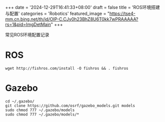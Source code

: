 +++
date = '2024-12-29T16:41:33+08:00'
draft = false
title = 'ROS环境搭建与配置'
categories = 'Robotics'
featured_image = "https://tse4-mm.cn.bing.net/th/id/OIP-C.CJy0h23BhZ8U6T0kk7wPRAAAAA?rs=1&pid=ImgDetMain"
+++

常见ROS环境配置记录

<!--more-->

# ROS

```
wget http://fishros.com/install -O fishros && . fishros
```

# Gazebo 

```
cd ~/.gazebo/
git clone https://github.com/osrf/gazebo_models.git models
sudo chmod 777 ~/.gazebo/models
sudo chmod 777 ~/.gazebo/models/*
```